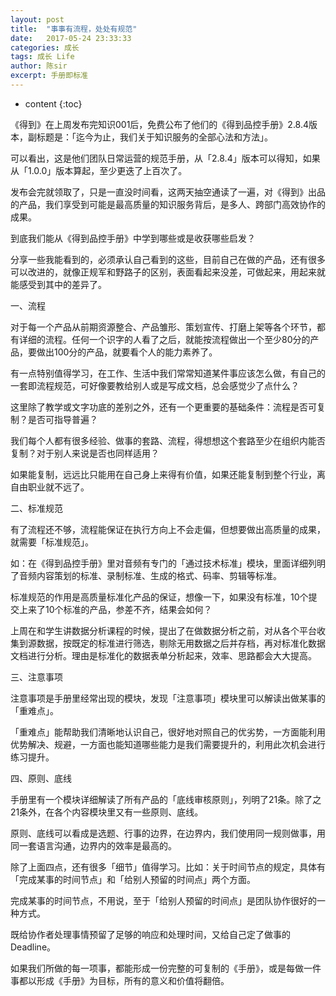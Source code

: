```yaml
---
layout: post
title:  "事事有流程，处处有规范"
date:   2017-05-24 23:33:33
categories: 成长
tags: 成长 Life
author: 陈sir
excerpt: 手册即标准
---
```

* content
{:toc}

《得到》在上周发布完知识001后，免费公布了他们的《得到品控手册》2.8.4版本，副标题是：「迄今为止，我们关于知识服务的全部心法和方法」。

可以看出，这是他们团队日常运营的规范手册，从「2.8.4」版本可以得知，如果从「1.0.0」版本算起，至少更迭了上百次了。

发布会完就领取了，只是一直没时间看，这两天抽空通读了一遍，对《得到》出品的产品，我们享受到可能是最高质量的知识服务背后，是多人、跨部门高效协作的成果。

到底我们能从《得到品控手册》中学到哪些或是收获哪些启发？

分享一些我能看到的，必须承认自己看到的这些，目前自己在做的产品，还有很多可以改进的，就像正规军和野路子的区别，表面看起来没差，可做起来，用起来就能感受到其中的差异了。

一、流程

对于每一个产品从前期资源整合、产品雏形、策划宣传、打磨上架等各个环节，都有详细的流程。任何一个识字的人看了之后，就能按流程做出一个至少80分的产品，要做出100分的产品，就要看个人的能力素养了。

有一点特别值得学习，在工作、生活中我们常常知道某件事应该怎么做，有自己的一套即流程规范，可好像要教给别人或是写成文档，总会感觉少了点什么？

这里除了教学或文字功底的差别之外，还有一个更重要的基础条件：流程是否可复制？是否可指导普遍？

我们每个人都有很多经验、做事的套路、流程，得想想这个套路至少在组织内能否复制？对于别人来说是否也同样适用？

如果能复制，远远比只能用在自己身上来得有价值，如果还能复制到整个行业，离自由职业就不远了。

二、标准规范

有了流程还不够，流程能保证在执行方向上不会走偏，但想要做出高质量的成果，就需要「标准规范」。

如：在《得到品控手册》里对音频有专门的「通过技术标准」模块，里面详细列明了音频内容策划的标准、录制标准、生成的格式、码率、剪辑等标准。

标准规范的作用是高质量标准化产品的保证，想像一下，如果没有标准，10个提交上来了10个标准的产品，参差不齐，结果会如何？

上周在和学生讲数据分析课程的时候，提出了在做数据分析之前，对从各个平台收集到源数据，按既定的标准进行筛选，剔除无用数据之后并存档，再对标准化数据文档进行分析。理由是标准化的数据表单分析起来，效率、思路都会大大提高。

三、注意事项

注意事项是手册里经常出现的模块，发现「注意事项」模块里可以解读出做某事的「重难点」。

「重难点」能帮助我们清晰地认识自己，很好地对照自己的优劣势，一方面能利用优势解决、规避，一方面也能知道哪些能力是我们需要提升的，利用此次机会进行练习提升。

四、原则、底线

手册里有一个模块详细解读了所有产品的「底线审核原则」，列明了21条。除了之21条外，在各个内容模块里又有一些原则、底线。

原则、底线可以看成是选题、行事的边界，在边界内，我们使用同一规则做事，用同一套语言沟通，边界内的效率是最高的。

除了上面四点，还有很多「细节」值得学习。比如：关于时间节点的规定，具体有「完成某事的时间节点」和「给别人预留的时间点」两个方面。

完成某事的时间节点，不用说，至于「给别人预留的时间点」是团队协作很好的一种方式。

既给协作者处理事情预留了足够的响应和处理时间，又给自己定了做事的Deadline。

如果我们所做的每一项事，都能形成一份完整的可复制的《手册》，或是每做一件事都以形成《手册》为目标，所有的意义和价值将翻倍。


